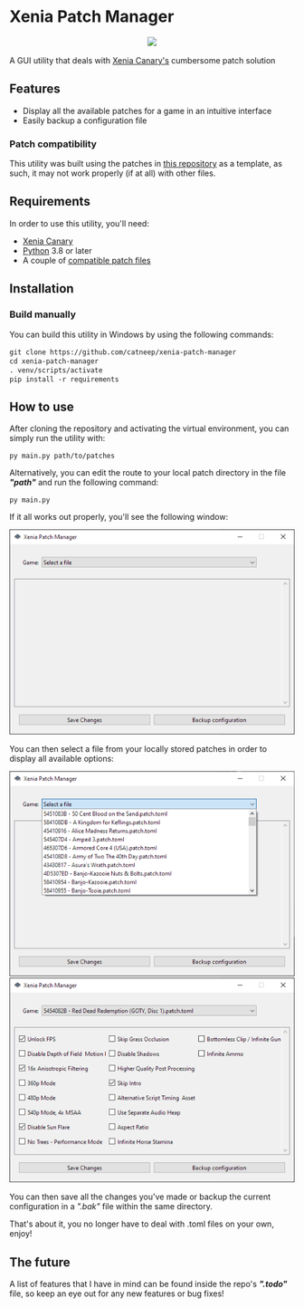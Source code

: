 # Xenia Patch Manager

<p align="center">
  <img src="assets/icon.png" />
</p>

A GUI utility that deals with [Xenia Canary's](https://xenia.jp/) cumbersome patch solution

## Features
- Display all the available patches for a game in an intuitive interface
- Easily backup a configuration file

### Patch compatibility
This utility was built using the patches in [this repository](https://github.com/xenia-canary/game-patches) as a template, as such, it may not work properly (if at all) with other files.

## Requirements
In order to use this utility, you'll need:
- [Xenia Canary](https://github.com/xenia-canary/xenia-canary)
- [Python](https://www.python.org/) 3.8 or later
- A couple of [compatible patch files](https://github.com/xenia-canary/game-patches)

## Installation
### Build manually
You can build this utility in Windows by using the following commands:

    git clone https://github.com/catneep/xenia-patch-manager
    cd xenia-patch-manager
    . venv/scripts/activate
    pip install -r requirements

## How to use
After cloning the repository and activating the virtual environment, you can simply run the utility with:

    py main.py path/to/patches

Alternatively, you can edit the route to your local patch directory in the file ***"path"*** and run the following command:

    py main.py

If it all works out properly, you'll see the following window:

![Main window](assets/main-view.png)

You can then select a file from your locally stored patches in order to display all available options:

![Game selection](assets/game-select.png)
![Game options](assets/game-view.png)

You can then save all the changes you've made or backup the current configuration in a *".bak"* file within the same directory.

That's about it, you no longer have to deal with .toml files on your own, enjoy!

## The future
A list of features that I have in mind can be found inside the repo's ***".todo"*** file, so keep an eye out for any new features or bug fixes!